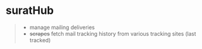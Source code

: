 # suratHub

> - manage mailing deliveries
> - <s>scrapes</s> fetch mail tracking history from various tracking sites (last tracked)
